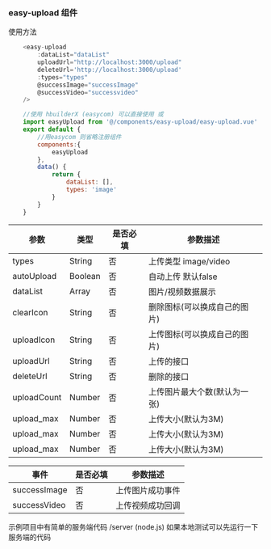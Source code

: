 ### easy-upload 组件

使用方法
```js
	<easy-upload
		:dataList="dataList" 
		uploadUrl="http://localhost:3000/upload" 
		deleteUrl='http://localhost:3000/upload' 
		:types="types"
		@successImage="successImage" 
		@successVideo="successvideo"
	/>

	//使用 hbuilderX (easycom) 可以直接使用 或
	import easyUpload from '@/components/easy-upload/easy-upload.vue'
	export default {
		//用easycom 则省略注册组件
		components:{
			easyUpload
		},
		data() {
			return {
				dataList: [],
				types: 'image'
			}
		}
	}	
```

|  参数   | 类型  | 是否必填 | 参数描述
|  ----  | ----  | ---- | ----
| types  | String | 否 | 上传类型 image/video
| autoUpload  | Boolean | 否 | 自动上传 默认false
| dataList  | Array | 否 | 图片/视频数据展示
| clearIcon  | String | 否 | 删除图标(可以换成自己的图片)
| uploadIcon  | String | 否 | 上传图标(可以换成自己的图片)
| uploadUrl  | String | 否 | 上传的接口
| deleteUrl  | String | 否 | 删除的接口
| uploadCount  | Number | 否 | 上传图片最大个数(默认为一张)
| upload_max  | Number | 否 | 上传大小(默认为3M)
| upload_max  | Number | 否 | 上传大小(默认为3M)
| upload_max  | Number | 否 | 上传大小(默认为3M)

|  事件  | 是否必填 | 参数描述
|  ---- | ---- | ----
| successImage  | 否 | 上传图片成功事件
| successVideo  |  否 | 上传视频成功回调

示例项目中有简单的服务端代码 /server (node.js)
如果本地测试可以先运行一下服务端的代码 

